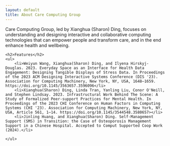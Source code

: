 ```yaml
---
layout: default
title: About Care Computing Group
---
```


<div class="post">
	<p class="intro">Care Computing Group, led by Xianghua (Sharon) Ding, focuses on understanding and designing interactive and collaborative computing technologies that can empower people and transform care, and in the end enhance health and wellbeing.</p>
	
	<h2>Features</h2>
	<ul>
		<li>Weiyun Wang, Xianghua(Sharon) Ding, and Ilyena Hirskyj-Douglas. 2023. Everyday Space as an Interface for Health Data Engagement: Designing Tangible Displays of Stress Data. In Proceedings of the 2023 ACM Designing Interactive Systems Conference (DIS '23). Association for Computing Machinery, New York, NY, USA, 1648–1659. https://doi.org/10.1145/3563657.3596096</li>
  		<li>Xianghua(Sharon) Ding, Linda Tran, Yanling Liu, Conor O'Neill, and Stephen Lindsay. 2023. Infrastructural Work Behind The Scene: A Study of Formalized Peer-support Practices for Mental Health. In Proceedings of the 2023 CHI Conference on Human Factors in Computing Systems (CHI '23). Association for Computing Machinery, New York, NY, USA, Article 561, 1–14. https://doi.org/10.1145/3544548.3580657></li>
  		<li>Jinling Huang, and Xianghua(Sharon) Ding. Self-Management Support (SMS) in Transition: the Case of Osteoporosis Management Support in a Chinese Hospital. Accepted to Comput Supported Coop Work (2024).</li>
  		
  	</ul>
</div>
